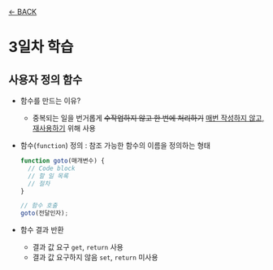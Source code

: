 [← BACK](./README.md)

# 3일차 학습

## 사용자 정의 함수

* 함수를 만드는 이유?
    + 중복되는 일을 번거롭게 <del>수작업하지 않고 한 번에 처리하기</del> <ins>매번 작성하지 않고, 재사용하기</ins> 위해 사용

* 함수(`function`) 정의 : 참조 가능한 함수의 이름을 정의하는 형태
    ```js
    function goto(매개변수) {
      // Code block
      // 할 일 목록
      // 절차
    }

    // 함수 호출
    goto(전달인자);
    ```

* 함수 결과 반환 
    - 결과 값 요구         `get`, `return` 사용
    - 결과 값 요구하지 않음 `set`, `return` 미사용